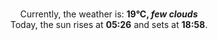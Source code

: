 <p  align="center"><br/>Currently, the weather is: <b> 19°C, <i>few clouds</i></b></br>Today, the sun rises at <b>05:26</b> and sets at <b>18:58</b>.</p>